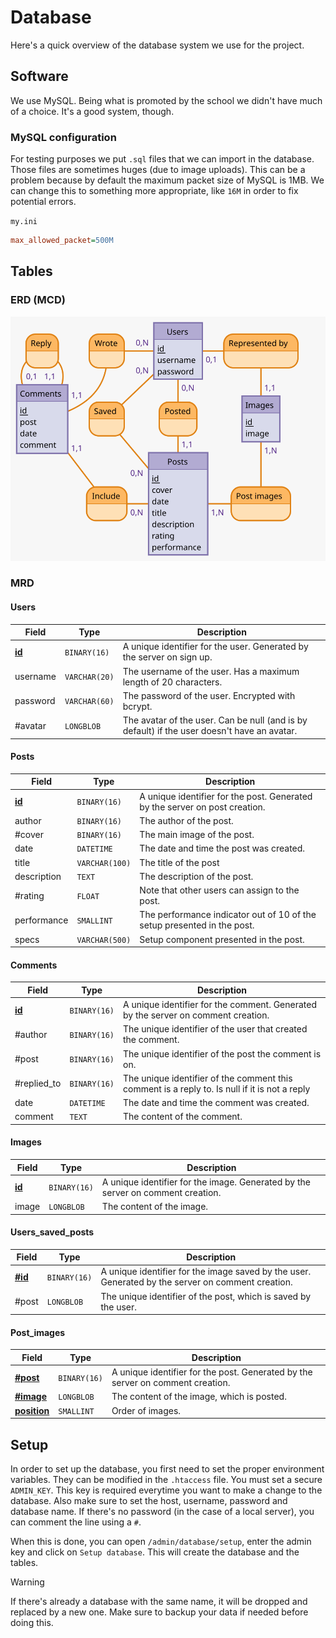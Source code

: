 # Database

Here's a quick overview of the database system we use for the project.

## Software

We use MySQL. Being what is promoted by the school we didn't have much of a choice. It's a good system, though.

### MySQL configuration

For testing purposes we put `.sql` files that we can import in the database. Those files are sometimes huges (due to image uploads). This can be a problem because by default the maximum packet size of MySQL is 1MB. We can change this to something more appropriate, like `16M` in order to fix potential errors.

`my.ini`

```ini
max_allowed_packet=500M
```

## Tables

### ERD (MCD)

<!--
https://www.mocodo.net/?mcd=eNpNjjEOwjAMRXefwgfI0K5dK3UDVUiIObSWiGjiyknL9XESCiyW_e33kpu4RAabE14jicG2xZ69p5AgBx262eCmXbBe71Yb44tFM7vbZAXG7b64-CjgyDGp6lxUAB9PVUx1MDjbRMeKZuRQiIr-PZ6DSmZAK8VJ3JocB4ALrYtTOHGB-8Pd_PgOBpan3gzCvmy-v8sNvAEsak94
-->

![ERD](./ERD.svg)

### MRD

#### Users

| Field             | Type          | Description                                                                                 |
| ----------------- | ------------- | ------------------------------------------------------------------------------------------- |
| <ins>**id**</ins> | `BINARY(16)`  | A unique identifier for the user. Generated by the server on sign up.                       |
| username          | `VARCHAR(20)` | The username of the user. Has a maximum length of 20 characters.                            |
| password          | `VARCHAR(60)` | The password of the user. Encrypted with bcrypt.                                            |
| #avatar           | `LONGBLOB`    | The avatar of the user. Can be null (and is by default) if the user doesn't have an avatar. |

#### Posts

| Field             | Type           | Description                                                                 |
| ----------------- | -------------- | --------------------------------------------------------------------------- |
| <ins>**id**</ins> | `BINARY(16)`   | A unique identifier for the post. Generated by the server on post creation. |
| author            | `BINARY(16)`   | The author of the post.                                                     |
| #cover            | `BINARY(16)`   | The main image of the post.                                                 |
| date              | `DATETIME`     | The date and time the post was created.                                     |
| title             | `VARCHAR(100)` | The title of the post                                                       |
| description       | `TEXT`         | The description of the post.                                                |
| #rating           | `FLOAT`        | Note that other users can assign to the post.                               |
| performance       | `SMALLINT`     | The performance indicator out of 10 of the setup presented in the post.     |
| specs             | `VARCHAR(500)` | Setup component presented in the post.                                      |

#### Comments

| Field             | Type         | Description                                                                                   |
| ----------------- | ------------ | --------------------------------------------------------------------------------------------- |
| <ins>**id**</ins> | `BINARY(16)` | A unique identifier for the comment. Generated by the server on comment creation.             |
| #author           | `BINARY(16)` | The unique identifier of the user that created the comment.                                   |
| #post             | `BINARY(16)` | The unique identifier of the post the comment is on.                                          |
| #replied_to       | `BINARY(16)` | The unique identifier of the comment this comment is a reply to. Is null if it is not a reply |
| date              | `DATETIME`   | The date and time the comment was created.                                                    |
| comment           | `TEXT`       | The content of the comment.                                                                   |

#### Images

| Field             | Type         | Description                                                                     |
| ----------------- | ------------ | ------------------------------------------------------------------------------- |
| <ins>**id**</ins> | `BINARY(16)` | A unique identifier for the image. Generated by the server on comment creation. |
| image             | `LONGBLOB`   | The content of the image.                                                       |

#### Users_saved_posts

| Field              | Type         | Description                                                                                       |
| ------------------ | ------------ | ------------------------------------------------------------------------------------------------- |
| <ins>**#id**</ins> | `BINARY(16)` | A unique identifier for the image saved by the user. Generated by the server on comment creation. |
| #post              | `LONGBLOB`   | The unique identifier of the post, which is saved by the user.                                    |

#### Post_images

| Field                   | Type         | Description                                                                    |
| ----------------------- | ------------ | ------------------------------------------------------------------------------ |
| <ins>**#post**</ins>    | `BINARY(16)` | A unique identifier for the post. Generated by the server on comment creation. |
| <ins>**#image**</ins>   | `LONGBLOB`   | The content of the image, which is posted.                                     |
| <ins>**position**</ins> | `SMALLINT`   | Order of images.                                                               |

## Setup

In order to set up the database, you first need to set the proper environment variables. They can be modified in the `.htaccess` file. You must set a secure `ADMIN_KEY`. This key is required everytime you want to make a change to the database. Also make sure to set the host, username, password and database name. If there's no password (in the case of a local server), you can comment the line using a `#`.

When this is done, you can open `/admin/database/setup`, enter the admin key and click on `Setup database`. This will create the database and the tables.

> [!WARNING]  
> If there's already a database with the same name, it will be dropped and replaced by a new one. Make sure to backup your data if needed before doing this.
